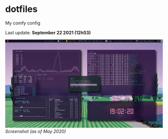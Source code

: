 # dotfiles
My comfy config

Last update: **September 22 2021 (12h53)**

![screenshot](https://github.com/arthurmassanes/dotfiles/blob/master/screenshots/sakura.png)
_Screenshot (as of May 2020)_
